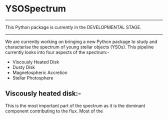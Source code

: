# YSOSpectrum
*******************************
This Python package is currently in the DEVELOPMENTAL STAGE.
*******************************
We are currently working on bringing a new Python package to study and characterise the spectrum of young stellar objects (YSOs).
This pipeline currently looks into four aspects of the spectrum:-
- Viscously Heated Disk
- Dusty Disk
- Magnetospheric Accretion
- Stellar Photosphere

## Viscously heated disk:-
This is the most important part of the spectrum as it is the dominant component contributing to the flux. 
Most of the 
